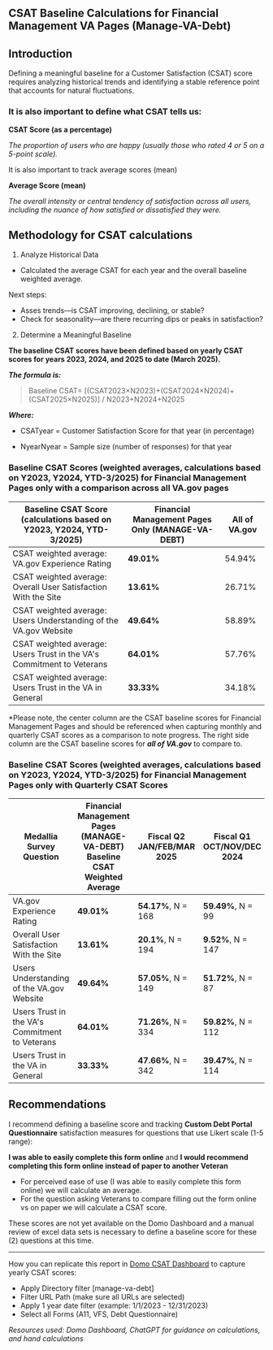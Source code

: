 ## CSAT Baseline Calculations for Financial Management VA Pages (Manage-VA-Debt)

## Introduction

Defining a meaningful baseline for a Customer Satisfaction (CSAT) score requires analyzing historical trends and identifying a stable reference point that accounts for natural fluctuations. 

### It is also important to define what CSAT tells us:

**CSAT Score (as a percentage)**

*The proportion of users who are happy (usually those who rated 4 or 5 on a 5-point scale).*

It is also important to track average scores (mean)

**Average Score (mean)**

*The overall intensity or central tendency of satisfaction across all users, including the nuance of how satisfied or dissatisfied they were.*



## Methodology for CSAT calculations

1. Analyze Historical Data

- Calculated the average CSAT for each year and the overall baseline weighted average.

Next steps: 

- Asses trends—is CSAT improving, declining, or stable?
- Check for seasonality—are there recurring dips or peaks in satisfaction?

2. Determine a Meaningful Baseline

**The baseline CSAT scores have been defined based on yearly CSAT scores for years 2023, 2024, and 2025 to date (March 2025).**

***The formula is:***

> Baseline CSAT= [(CSAT2023​×N2023​)+(CSAT2024​×N2024​)+(CSAT2025​×N2025​)​] / N2023​+N2024​+N2025​

***Where:*** 

-   CSATyear​  = Customer Satisfaction Score for that year (in percentage)
    
-   NyearNyear​  = Sample size (number of responses) for that year

### Baseline CSAT Scores (weighted averages, calculations based on Y2023, Y2024, YTD-3/2025) for Financial Management Pages only with a comparison across all VA.gov pages

|  Baseline CSAT Score (calculations based on Y2023, Y2024, YTD-3/2025) | Financial Management Pages Only (MANAGE-VA-DEBT) | All of VA.gov |
|--|--|--|
|CSAT weighted average: VA.gov Experience Rating  | **49.01%** | 54.94% |
|CSAT weighted average: Overall User Satisfaction With the Site  | **13.61%** | 26.71% |
|CSAT weighted average: Users Understanding of the VA.gov Website  | **49.64%** | 58.89% |
|CSAT weighted average: Users Trust in the VA's Commitment to Veterans  | **64.01%** | 57.76% |
|CSAT weighted average: Users Trust in the VA in General  | **33.33%** | 34.18% |


*Please note, the center column are the CSAT baseline scores for Financial Management Pages and should be referenced when capturing monthly and quarterly CSAT scores as a comparison to note progress. The right side column are the CSAT baseline scores for ***all of VA.gov*** to compare to. 

> 

### Baseline CSAT Scores (weighted averages, calculations based on Y2023, Y2024, YTD-3/2025) for Financial Management Pages only with Quarterly CSAT Scores 

| Medallia Survey Question  | Financial Management Pages (MANAGE-VA-DEBT) Baseline CSAT Weighted Average | Fiscal Q2 JAN/FEB/MAR 2025 | Fiscal Q1 OCT/NOV/DEC 2024 | 
|--|--|--|--|
| VA.gov Experience Rating  | **49.01%** | **54.17%**, N = 168 | **59.49%**, N = 99 | 
| Overall User Satisfaction With the Site  | **13.61%** | **20.1%**, N = 194 | **9.52%**, N = 147 |
| Users Understanding of the VA.gov Website  | **49.64%** | **57.05%**, N = 149 | **51.72%**, N = 87 |
| Users Trust in the VA's Commitment to Veterans  | **64.01%** | **71.26%**, N = 334| **59.82%**, N = 112 |
| Users Trust in the VA in General  | **33.33%** | **47.66%**, N = 342 | **39.47%**, N = 114 | 



## Recommendations 

I recommend defining a baseline score and tracking **Custom Debt Portal Questionnaire** satisfaction measures for questions that use Likert scale (1-5 range): 

**I was able to easily complete this form online** and
**I would recommend completing this form online instead of paper to another Veteran**

- For perceived ease of use (I was able to easily complete this form online) we will calculate an average. 
- For the question asking Veterans to compare filling out the form online vs on paper we will calculate a CSAT score. 

These scores are not yet available on the Domo Dashboard and a manual review of excel data sets is necessary to define a baseline score for these (2) questions at this time. 

*** 

How you can replicate this report in [Domo CSAT Dashboard](https://va-gov.domo.com/page/1545882322?userId=402957409) to capture yearly CSAT scores:

- Apply Directory filter [manage-va-debt]
- Filter URL Path (make sure all URLs are selected)
- Apply 1 year date filter (example: 1/1/2023 - 12/31/2023)
- Select all Forms (A11, VFS, Debt Questionnaire)

*Resources used: Domo Dashboard, ChatGPT for guidance on calculations, and hand calculations* 

